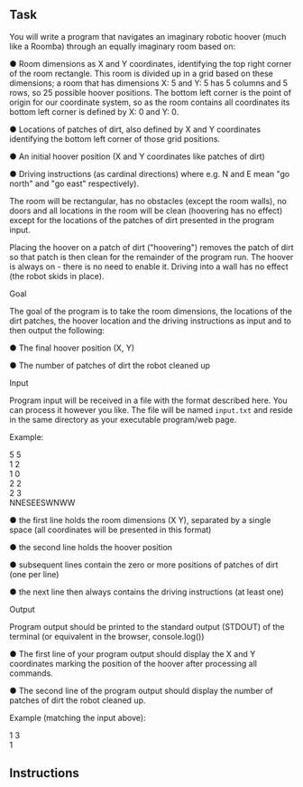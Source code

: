## Task

You will write a program that navigates an imaginary robotic hoover (much like a Roomba) through an equally imaginary room based on:

● Room dimensions as X and Y coordinates, identifying the top right corner of the room rectangle. This room is divided up in a grid based on these dimensions; a room that has dimensions X: 5 and Y: 5 has 5 columns and 5 rows, so 25 possible hoover positions. The bottom left corner is the point of origin for our coordinate system, so as the room contains all coordinates its bottom left corner is defined by X: 0 and Y: 0.

● Locations of patches of dirt, also defined by X and Y coordinates identifying the bottom left corner of those grid positions.

● An initial hoover position (X and Y coordinates like patches of dirt)

● Driving instructions (as cardinal directions) where e.g. N and E mean "go north"
and "go east" respectively).

The room will be rectangular, has no obstacles (except the room walls), no doors and all locations in the room will be clean (hoovering has no effect) except for the locations of the patches of dirt presented in the program input.

Placing the hoover on a patch of dirt ("hoovering") removes the patch of dirt so that patch is then clean for the remainder of the program run. The hoover is always on - there is no need to enable it.
Driving into a wall has no effect (the robot skids in place).

Goal

The goal of the program is to take the room dimensions, the locations of the dirt patches, the hoover location and the driving instructions as input and to then output the following:

● The final hoover position (X, Y)

● The number of patches of dirt the robot cleaned up

Input

Program input will be received in a file with the format
described here. You can process it however you like. The file will be named `input.txt` and reside in the same directory as your executable program/web page.

Example:

5 5<br>
1 2<br>
1 0<br>
2 2<br>
2 3<br>
NNESEESWNWW<br>

● the first line holds the room dimensions (X Y), separated by a single space (all coordinates will be presented in this format)

● the second line holds the hoover position

● subsequent lines contain the zero or more positions of patches of dirt (one per line)

● the next line then always contains the driving instructions (at least one)

Output

Program output should be printed to the standard output (STDOUT) of the terminal (or equivalent in the browser, console.log())

● The first line of your program output should display the X and Y coordinates marking the position of the hoover after processing all commands.

● The second line of the program output should display the number of patches of dirt the robot cleaned up.

Example (matching the input above):

1 3<br>
1<br>

## Instructions
